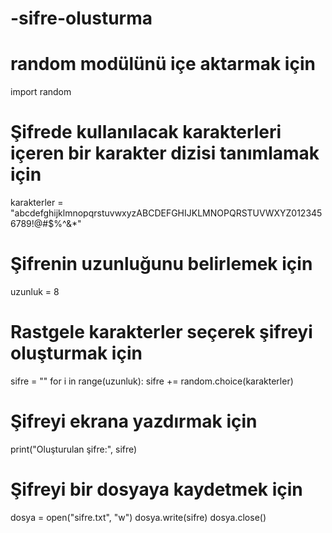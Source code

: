 # -sifre-olusturma
# random modülünü içe aktarmak için
import random

# Şifrede kullanılacak karakterleri içeren bir karakter dizisi tanımlamak için
karakterler = "abcdefghijklmnopqrstuvwxyzABCDEFGHIJKLMNOPQRSTUVWXYZ0123456789!@#$%^&*"

# Şifrenin uzunluğunu belirlemek için
uzunluk = 8

# Rastgele karakterler seçerek şifreyi oluşturmak için
sifre = ""
for i in range(uzunluk):
    sifre += random.choice(karakterler)

# Şifreyi ekrana yazdırmak için
print("Oluşturulan şifre:", sifre)

# Şifreyi bir dosyaya kaydetmek için
dosya = open("sifre.txt", "w")
dosya.write(sifre)
dosya.close()

